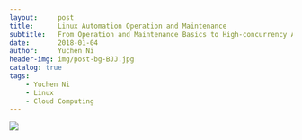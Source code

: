 ```yaml
---
layout:     post
title:      Linux Automation Operation and Maintenance
subtitle:   From Operation and Maintenance Basics to High-concurrency Architecture for Large Websites
date:       2018-01-04
author:     Yuchen Ni
header-img: img/post-bg-BJJ.jpg
catalog: true
tags:
    - Yuchen Ni
    - Linux
    - Cloud Computing
---
```




![](https://www.google.com/url?sa=i&url=https%3A%2F%2Fwww.opendesktop.org%2Fp%2F1293186%2F&psig=AOvVaw2d2mozPdD1cqU-j0HUjW8l&ust=1576254615299000&source=images&cd=vfe&ved=0CAIQjRxqFwoTCLj8g6HEsOYCFQAAAAAdAAAAABAF)

